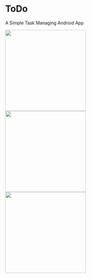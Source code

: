 # ToDo
A Simple Task Managing Android App

<img src="https://github.com/dhnanj2/ToDo/blob/main/Screenshots/IMG_20210926_202229.jpg" width="256"> <img src="https://github.com/dhnanj2/ToDo/blob/main/Screenshots/IMG_20210926_202513.jpg" width="256"> <img src="https://github.com/dhnanj2/ToDo/blob/main/Screenshots/IMG_20210926_202719.jpg" width="256"> 
